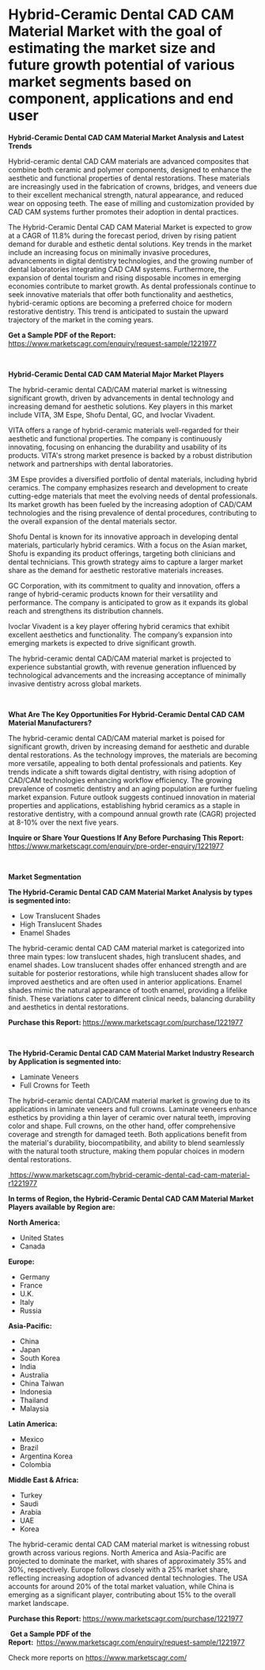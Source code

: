 <p><h1>Hybrid-Ceramic Dental CAD CAM Material Market with the goal of estimating the market size and future growth potential of various market segments based on component, applications and end user</h1></p><p><strong>Hybrid-Ceramic Dental CAD CAM Material Market Analysis and Latest Trends</strong></p>
<p><p>Hybrid-ceramic dental CAD CAM materials are advanced composites that combine both ceramic and polymer components, designed to enhance the aesthetic and functional properties of dental restorations. These materials are increasingly used in the fabrication of crowns, bridges, and veneers due to their excellent mechanical strength, natural appearance, and reduced wear on opposing teeth. The ease of milling and customization provided by CAD CAM systems further promotes their adoption in dental practices.</p><p>The Hybrid-Ceramic Dental CAD CAM Material Market is expected to grow at a CAGR of 11.8% during the forecast period, driven by rising patient demand for durable and esthetic dental solutions. Key trends in the market include an increasing focus on minimally invasive procedures, advancements in digital dentistry technologies, and the growing number of dental laboratories integrating CAD CAM systems. Furthermore, the expansion of dental tourism and rising disposable incomes in emerging economies contribute to market growth. As dental professionals continue to seek innovative materials that offer both functionality and aesthetics, hybrid-ceramic options are becoming a preferred choice for modern restorative dentistry. This trend is anticipated to sustain the upward trajectory of the market in the coming years.</p></p>
<p><strong>Get a Sample PDF of the Report:&nbsp;</strong> <a href="https://www.marketscagr.com/enquiry/request-sample/1221977?utm_campaign=3166&utm_medium=2&utm_source=Github&utm_content=ia&utm_term=05032025&utm_id=hybrid-ceramic-dental-cad-cam-material">https://www.marketscagr.com/enquiry/request-sample/1221977</a></p>
<p>&nbsp;</p>
<p><strong>Hybrid-Ceramic Dental CAD CAM Material Major Market Players</strong></p>
<p><p>The hybrid-ceramic dental CAD/CAM material market is witnessing significant growth, driven by advancements in dental technology and increasing demand for aesthetic solutions. Key players in this market include VITA, 3M Espe, Shofu Dental, GC, and Ivoclar Vivadent.</p><p>VITA offers a range of hybrid-ceramic materials well-regarded for their aesthetic and functional properties. The company is continuously innovating, focusing on enhancing the durability and usability of its products. VITA's strong market presence is backed by a robust distribution network and partnerships with dental laboratories.</p><p>3M Espe provides a diversified portfolio of dental materials, including hybrid ceramics. The company emphasizes research and development to create cutting-edge materials that meet the evolving needs of dental professionals. Its market growth has been fueled by the increasing adoption of CAD/CAM technologies and the rising prevalence of dental procedures, contributing to the overall expansion of the dental materials sector.</p><p>Shofu Dental is known for its innovative approach in developing dental materials, particularly hybrid ceramics. With a focus on the Asian market, Shofu is expanding its product offerings, targeting both clinicians and dental technicians. This growth strategy aims to capture a larger market share as the demand for aesthetic restorative materials increases.</p><p>GC Corporation, with its commitment to quality and innovation, offers a range of hybrid-ceramic products known for their versatility and performance. The company is anticipated to grow as it expands its global reach and strengthens its distribution channels.</p><p>Ivoclar Vivadent is a key player offering hybrid ceramics that exhibit excellent aesthetics and functionality. The company’s expansion into emerging markets is expected to drive significant growth. </p><p>The hybrid-ceramic dental CAD/CAM material market is projected to experience substantial growth, with revenue generation influenced by technological advancements and the increasing acceptance of minimally invasive dentistry across global markets.</p></p>
<p>&nbsp;</p>
<p><strong>What Are The Key Opportunities For Hybrid-Ceramic Dental CAD CAM Material Manufacturers?</strong></p>
<p><p>The hybrid-ceramic dental CAD/CAM material market is poised for significant growth, driven by increasing demand for aesthetic and durable dental restorations. As the technology improves, the materials are becoming more versatile, appealing to both dental professionals and patients. Key trends indicate a shift towards digital dentistry, with rising adoption of CAD/CAM technologies enhancing workflow efficiency. The growing prevalence of cosmetic dentistry and an aging population are further fueling market expansion. Future outlook suggests continued innovation in material properties and applications, establishing hybrid ceramics as a staple in restorative dentistry, with a compound annual growth rate (CAGR) projected at 8-10% over the next five years.</p></p>
<p><strong>Inquire or Share Your Questions If Any Before Purchasing This Report:</strong> <a href="https://www.marketscagr.com/enquiry/pre-order-enquiry/1221977?utm_campaign=3166&utm_medium=2&utm_source=Github&utm_content=ia&utm_term=05032025&utm_id=hybrid-ceramic-dental-cad-cam-material">https://www.marketscagr.com/enquiry/pre-order-enquiry/1221977</a></p>
<p>&nbsp;</p>
<p><strong>Market Segmentation</strong></p>
<p><strong>The Hybrid-Ceramic Dental CAD CAM Material Market Analysis by types is segmented into:</strong></p>
<p><ul><li>Low Translucent Shades</li><li>High Translucent Shades</li><li>Enamel Shades</li></ul></p>
<p><p>The hybrid-ceramic dental CAD CAM material market is categorized into three main types: low translucent shades, high translucent shades, and enamel shades. Low translucent shades offer enhanced strength and are suitable for posterior restorations, while high translucent shades allow for improved aesthetics and are often used in anterior applications. Enamel shades mimic the natural appearance of tooth enamel, providing a lifelike finish. These variations cater to different clinical needs, balancing durability and aesthetics in dental restorations.</p></p>
<p><strong>Purchase this Report:&nbsp;</strong><a href="https://www.marketscagr.com/purchase/1221977?utm_campaign=3166&utm_medium=2&utm_source=Github&utm_content=ia&utm_term=05032025&utm_id=hybrid-ceramic-dental-cad-cam-material">https://www.marketscagr.com/purchase/1221977</a></p>
<p>&nbsp;</p>
<p><strong>The Hybrid-Ceramic Dental CAD CAM Material Market Industry Research by Application is segmented into:</strong></p>
<p><ul><li>Laminate Veneers</li><li>Full Crowns for Teeth</li></ul></p>
<p><p>The hybrid-ceramic dental CAD/CAM material market is growing due to its applications in laminate veneers and full crowns. Laminate veneers enhance esthetics by providing a thin layer of ceramic over natural teeth, improving color and shape. Full crowns, on the other hand, offer comprehensive coverage and strength for damaged teeth. Both applications benefit from the material's durability, biocompatibility, and ability to blend seamlessly with the natural tooth structure, making them popular choices in modern dental restorations.</p></p>
<p><a href="https://www.marketscagr.com/hybrid-ceramic-dental-cad-cam-material-r1221977?utm_campaign=3166&utm_medium=2&utm_source=Github&utm_content=ia&utm_term=05032025&utm_id=hybrid-ceramic-dental-cad-cam-material">&nbsp;https://www.marketscagr.com/hybrid-ceramic-dental-cad-cam-material-r1221977</a></p>
<p><strong>In terms of Region, the Hybrid-Ceramic Dental CAD CAM Material Market Players available by Region are:</strong></p>
<p>
    <p> <strong> North America: </strong>
        <ul>
            <li>United States</li>
            <li>Canada</li>
        </ul>
        </p> 
    <p> <strong> Europe: </strong>
        <ul>
            <li>Germany</li>
            <li>France</li>
            <li>U.K.</li>
            <li>Italy</li>
            <li>Russia</li>
        </ul>
        </p> 
    <p> <strong> Asia-Pacific: </strong>
        <ul>
            <li>China</li>
            <li>Japan</li>
            <li>South Korea</li>
            <li>India</li>
            <li>Australia</li>
            <li>China Taiwan</li>
            <li>Indonesia</li>
            <li>Thailand</li>
            <li>Malaysia</li>
        </ul>
        </p> 
    <p> <strong> Latin America: </strong>
        <ul>
            <li>Mexico</li>
            <li>Brazil</li>
            <li>Argentina Korea</li>
            <li>Colombia</li>
        </ul>
        </p> 
    <p> <strong> Middle East & Africa: </strong>
        <ul>
            <li>Turkey</li>
            <li>Saudi</li>
            <li>Arabia</li>
            <li>UAE</li>
            <li>Korea</li>
        </ul>
    </p>
    </p>
<p><p>The hybrid-ceramic dental CAD CAM material market is witnessing robust growth across various regions. North America and Asia-Pacific are projected to dominate the market, with shares of approximately 35% and 30%, respectively. Europe follows closely with a 25% market share, reflecting increasing adoption of advanced dental technologies. The USA accounts for around 20% of the total market valuation, while China is emerging as a significant player, contributing about 15% to the overall market landscape.</p></p>
<p><strong>Purchase this Report: </strong><a href="https://www.marketscagr.com/purchase/1221977?utm_campaign=3166&utm_medium=2&utm_source=Github&utm_content=ia&utm_term=05032025&utm_id=hybrid-ceramic-dental-cad-cam-material">https://www.marketscagr.com/purchase/1221977</a></p>
<p>&nbsp;<strong>Get a Sample PDF of the Report:&nbsp;&nbsp;</strong><a href="https://www.marketscagr.com/enquiry/request-sample/1221977?utm_campaign=3166&utm_medium=2&utm_source=Github&utm_content=ia&utm_term=05032025&utm_id=hybrid-ceramic-dental-cad-cam-material">https://www.marketscagr.com/enquiry/request-sample/1221977</a></p>
<p><strong></strong></p>
<p>Check more reports on <a href="https://www.marketscagr.com/?utm_campaign=3166&utm_medium=2&utm_source=Github&utm_content=ia&utm_term=05032025&utm_id=hybrid-ceramic-dental-cad-cam-material">https://www.marketscagr.com/</a></p>